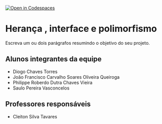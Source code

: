 [![Open in Codespaces](https://classroom.github.com/assets/launch-codespace-7f7980b617ed060a017424585567c406b6ee15c891e84e1186181d67ecf80aa0.svg)](https://classroom.github.com/open-in-codespaces?assignment_repo_id=10825242)
# Herança , interface e polimorfismo
Escreva um ou dois parágrafos resumindo o objetivo do seu projeto.

## Alunos integrantes da equipe

* Diogo Chaves Torres
* João Francisco Carvalho Soares Oliveira Queiroga
* Philippe Roberdo Dutra Chaves Vieira
* Saulo Pereira Vasconcelos


## Professores responsáveis

* Cleiton Silva Tavares

